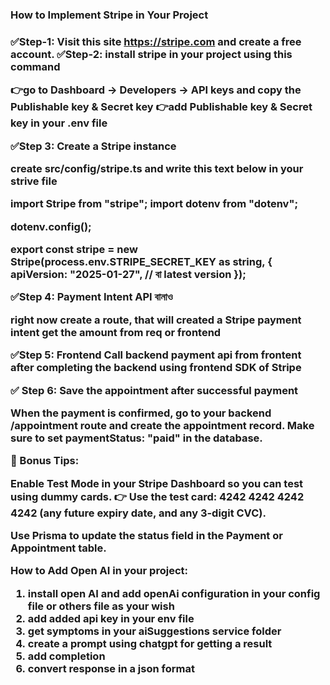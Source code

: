 <h3>How to Implement Stripe in Your Project<h3/>


✅Step-1: Visit this site https://stripe.com and create a free account.
✅Step-2: install stripe in your project using this command 

 👉go to Dashboard → Developers → API keys and copy the Publishable key & Secret key
 👉add Publishable key & Secret key in your .env file


✅Step 3: Create a Stripe instance 

create src/config/stripe.ts and write this text below in your strive file

import Stripe from "stripe";
import dotenv from "dotenv";

dotenv.config();

export const stripe = new Stripe(process.env.STRIPE_SECRET_KEY as string, {
  apiVersion: "2025-01-27", // বা latest version
});

✅Step 4: Payment Intent API বানাও

right now create a route, that will created a Stripe payment intent get the amount from req or frontend 


✅Step 5: Frontend 
Call backend payment api from frontent after completing the backend using frontend SDK of Stripe

✅ Step 6: Save the appointment after successful payment

When the payment is confirmed, go to your backend /appointment route and create the appointment record.
Make sure to set paymentStatus: "paid" in the database.

🚀 Bonus Tips:

Enable Test Mode in your Stripe Dashboard so you can test using dummy cards.
👉 Use the test card: 4242 4242 4242 4242 (any future expiry date, and any 3-digit CVC).

Use Prisma to update the status field in the Payment or Appointment table.











How to Add Open AI in your project: 
1. install open AI and add openAi configuration in your config file or others file as your wish
2. add added api key in your env file 
3. get symptoms in your aiSuggestions service folder
4. create a prompt using chatgpt for getting a result 
5. add completion
6. convert response in a json format 



